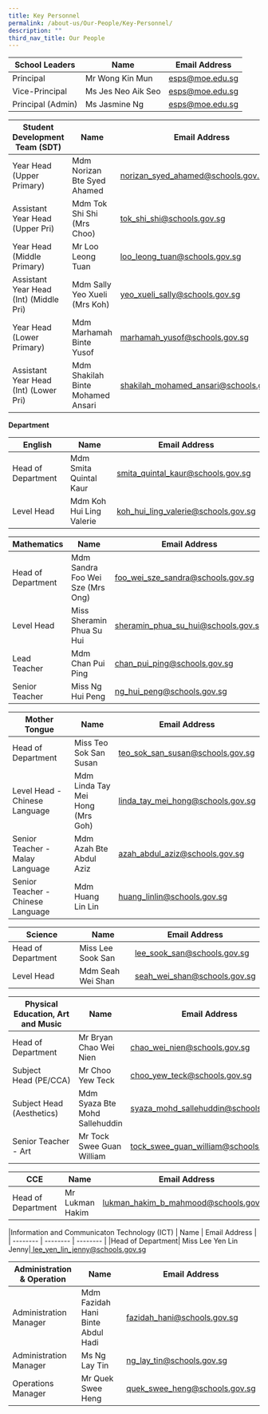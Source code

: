 ```yaml
---
title: Key Personnel
permalink: /about-us/Our-People/Key-Personnel/
description: ""
third_nav_title: Our People
---
```

| School Leaders | Name | Email Address |
| -------- | -------- | -------- |
| Principal     | Mr Wong Kin Mun     | esps@moe.edu.sg     |
|Vice-Principal   | Ms Jes Neo Aik Seo   | esps@moe.edu.sg     |
| Principal (Admin)  | 	Ms Jasmine Ng     | esps@moe.edu.sg     |

| Student Development Team (SDT) | Name | Email Address |
| -------- | -------- | -------- |
|Year Head (Upper Primary)|	Mdm Norizan Bte Syed Ahamed |[norizan_syed_ahamed@schools.gov.sg ](mailto:norizan_syed_ahamed@schools.gov.sg )
|Assistant Year Head (Upper Pri)|Mdm Tok Shi Shi (Mrs Choo)|[tok_shi_shi@schools.gov.sg](mailto:tok_shi_shi@schools.gov.sg)
|Year Head (Middle Primary)|Mr Loo Leong Tuan|[loo\_leong\_tuan@schools.gov.sg](mailto:loo_leong_tuan@schools.gov.sg)
|Assistant Year Head (Int) (Middle Pri)|Mdm Sally Yeo Xueli (Mrs Koh)|[yeo_xueli_sally@schools.gov.sg ](mailto:yeo_xueli_sally@schools.gov.sg )
|Year Head (Lower Primary)|Mdm Marhamah Binte Yusof|[marhamah_yusof@schools.gov.sg](mailto:marhamah_yusof@schools.gov.sg)
|Assistant Year Head (Int) (Lower Pri)|Mdm Shakilah Binte Mohamed Ansari|[shakilah_mohamed_ansari@schools.gov.sg](mailto:shakilah_mohamed_ansari@schools.gov.sg)

**Department**

| English| Name | Email Address |
| -------- | -------- | -------- |
|Head of Department|Mdm Smita Quintal Kaur|[smita_quintal_kaur@schools.gov.sg](mailto:smita_quintal_kaur@schools.gov.sg)
|Level Head|Mdm Koh Hui Ling Valerie|[koh_hui_ling_valerie@schools.gov.sg](mailto:koh_hui_ling_valerie@schools.gov.sg)

| Mathematics | Name | Email Address |
| -------- | -------- | -------- |
|Head of Department|Mdm Sandra Foo Wei Sze (Mrs Ong)|[	foo_wei_sze_sandra@schools.gov.sg ](mailto:foo_wei_sze_sandra@schools.gov.sg)
|Level Head|	Miss Sheramin Phua Su Hui |[sheramin_phua_su_hui@schools.gov.sg](mailto:sheramin_phua_su_hui@schools.gov.sg)
|Lead Teacher|Mdm Chan Pui Ping|[	chan_pui_ping@schools.gov.sg](mailto:chan_pui_ping@schools.gov.sg)
|Senior Teacher|Miss Ng Hui Peng|[ng\_hui\_peng@schools.gov.sg](mailto:ng_hui_peng@schools.gov.sg)

| Mother Tongue  | Name | Email Address |
| -------- | -------- | -------- |
|Head of Department |	Miss Teo Sok San Susan |[teo_sok_san_susan@schools.gov.sg](mailto:teo_sok_san_susan@schools.gov.sg)
|Level Head - Chinese Language|Mdm Linda Tay Mei Hong (Mrs Goh)|[linda_tay_mei_hong@schools.gov.sg](mailto:linda_tay_mei_hong@schools.gov.sg)
|Senior Teacher - Malay Language|Mdm Azah Bte Abdul Aziz|[azah_abdul_aziz@schools.gov.sg](mailto:azah_abdul_aziz@schools.gov.sg)
|Senior Teacher - Chinese Language|Mdm Huang Lin Lin|[huang_linlin@schools.gov.sg](mailto:huang_linlin@schools.gov.sg)

|Science | Name | Email Address |
| -------- | -------- | -------- |
|Head of Department|Miss Lee Sook San|[lee_sook_san@schools.gov.sg](mailto:lee_sook_san@schools.gov.sg)
|Level Head|Mdm Seah Wei Shan|[seah_wei_shan@schools.gov.sg](mailto:seah_wei_shan@schools.gov.sg)

|Physical Education, Art and Music | Name | Email Address |
| -------- | -------- | -------- |
|Head of Department|Mr Bryan Chao Wei Nien |[chao_wei_nien@schools.gov.sg ](mailto:chao_wei_nien@schools.gov.sg )
|Subject Head (PE/CCA)|	Mr Choo Yew Teck |[choo_yew_teck@schools.gov.sg](mailto:choo_yew_teck@schools.gov.sg)
|Subject Head  (Aesthetics)|Mdm Syaza Bte Mohd Sallehuddin|[syaza_mohd_sallehuddin@schools.gov.sg ](mailto:syaza_mohd_sallehuddin@schools.gov.sg )
|Senior Teacher - Art |Mr Tock Swee Guan William|[tock_swee_guan_william@schools.gov.sg ](mailto:tock_swee_guan_william@schools.gov.sg )

|CCE | Name | Email Address |
| -------- | -------- | -------- |
|Head of Department|Mr Lukman Hakim|[	lukman_hakim_b_mahmood@schools.gov.sg ](mailto:lukman_hakim_b_mahmood@schools.gov.sg )

|Information and Communicaton
Technology (ICT)  | Name | Email Address |
| -------- | -------- | -------- |
|Head of Department|	Miss Lee Yen Lin Jenny|[	lee_yen_lin_jenny@schools.gov.sg](mailto:lee_yen_lin_jenny@schools.gov.sg)

|Administration & Operation | Name | Email Address |
| -------- | -------- | -------- |
|Administration Manager|	Mdm Fazidah Hani Binte Abdul Hadi|[	fazidah_hani@schools.gov.sg](mailto:fazidah_hani@schools.gov.sg)
|Administration Manager|	Ms Ng Lay Tin|[	ng_lay_tin@schools.gov.sg](mailto:ng_lay_tin@schools.gov.sg)
|Operations Manager|	Mr Quek Swee Heng|[quek_swee_heng@schools.gov.sg](mailto:quek_swee_heng@schools.gov.sg)